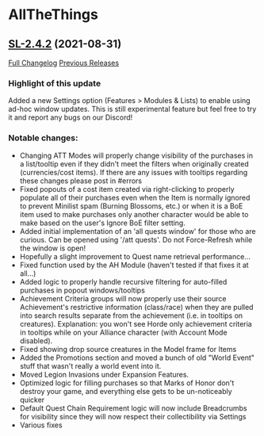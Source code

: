 # AllTheThings

## [SL-2.4.2](https://github.com/DFortun81/AllTheThings/tree/SL-2.4.2) (2021-08-31)
[Full Changelog](https://github.com/DFortun81/AllTheThings/compare/SL-2.4.1...SL-2.4.2) [Previous Releases](https://github.com/DFortun81/AllTheThings/releases)

### Highlight of this update

Added a new Settings option (Features > Modules & Lists) to enable using ad-hoc window updates. This is still experimental feature but feel free to try it and report any bugs on our Discord!

### Notable changes:

- Changing ATT Modes will properly change visibility of the purchases in a list/tooltip even if they didn't meet the filters when originally created (currencies/cost items). If there are any issues with tooltips regarding these changes please post in #errors
- Fixed popouts of a cost item created via right-clicking to properly populate all of their purchases even when the Item is normally ignored to prevent Minilist spam (Burning Blossoms, etc.) or when it is a BoE item used to make purchases only another character would be able to make based on the user's Ignore BoE filter setting.
- Added initial implementation of an 'all quests window' for those who are curious. Can be opened using '/att quests'. Do not Force-Refresh while the window is open!
- Hopefully a slight improvement to Quest name retrieval performance...
- Fixed function used by the AH Module (haven't tested if that fixes it at all...)
- Added logic to properly handle recursive filtering for auto-filled purchases in popout windows/tooltips
- Achievement Criteria groups will now properly use their source Achievement's restrictive information (class/race) when they are pulled into search results separate from the achievement (i.e. in tooltips on creatures). Explanation: you won't see Horde only achievement criteria in tooltips while on your Alliance character (with Account Mode disabled).
- Fixed showing drop source creatures in the Model frame for Items
- Added the Promotions section and moved a bunch of old "World Event" stuff that wasn't really a world event into it.
- Moved Legion Invasions under Expansion Features.
- Optimized logic for filling purchases so that Marks of Honor don't destroy your game, and everything else gets to be un-noticeably quicker
- Default Quest Chain Requirement logic will now include Breadcrumbs for visibility since they will now respect their collectibility via Settings
- Various fixes
